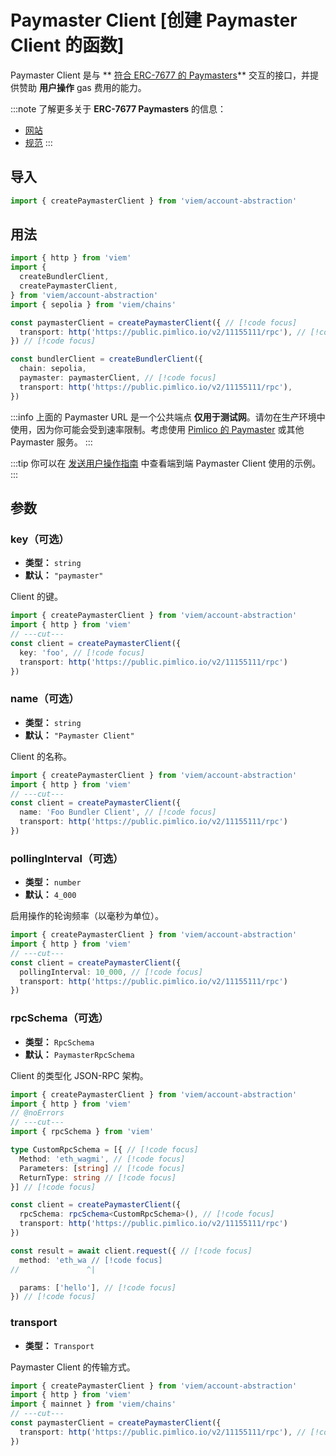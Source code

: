 # Paymaster Client [创建 Paymaster Client 的函数]

Paymaster Client 是与 ** [符合 ERC-7677 的 Paymasters](https://eips.ethereum.org/EIPS/eip-7677)** 交互的接口，并提供赞助 **用户操作** gas 费用的能力。

:::note
了解更多关于 **ERC-7677 Paymasters** 的信息：
- [网站](https://erc7677.xyz/)
- [规范](https://eips.ethereum.org/EIPS/eip-7677)
:::

## 导入

```ts twoslash
import { createPaymasterClient } from 'viem/account-abstraction'
```

## 用法

```ts twoslash
import { http } from 'viem'
import { 
  createBundlerClient, 
  createPaymasterClient,
} from 'viem/account-abstraction'
import { sepolia } from 'viem/chains'

const paymasterClient = createPaymasterClient({ // [!code focus]
  transport: http('https://public.pimlico.io/v2/11155111/rpc'), // [!code focus]
}) // [!code focus]

const bundlerClient = createBundlerClient({
  chain: sepolia,
  paymaster: paymasterClient, // [!code focus]
  transport: http('https://public.pimlico.io/v2/11155111/rpc'),
})
```

:::info
上面的 Paymaster URL 是一个公共端点 **仅用于测试网**。请勿在生产环境中使用，因为你可能会受到速率限制。考虑使用 [Pimlico 的 Paymaster](https://www.pimlico.io) 或其他 Paymaster 服务。
:::

:::tip
你可以在 [发送用户操作指南](/account-abstraction/guides/sending-user-operations#7-optional-sponsor-user-operation) 中查看端到端 Paymaster Client 使用的示例。
:::

## 参数

### key（可选）

- **类型：** `string`
- **默认：** `"paymaster"`

Client 的键。

```ts twoslash
import { createPaymasterClient } from 'viem/account-abstraction'
import { http } from 'viem'
// ---cut---
const client = createPaymasterClient({
  key: 'foo', // [!code focus]
  transport: http('https://public.pimlico.io/v2/11155111/rpc')
})
```

### name（可选）

- **类型：** `string`
- **默认：** `"Paymaster Client"`

Client 的名称。

```ts twoslash
import { createPaymasterClient } from 'viem/account-abstraction'
import { http } from 'viem'
// ---cut---
const client = createPaymasterClient({
  name: 'Foo Bundler Client', // [!code focus]
  transport: http('https://public.pimlico.io/v2/11155111/rpc')
})
```

### pollingInterval（可选）

- **类型：** `number`
- **默认：** `4_000`

启用操作的轮询频率（以毫秒为单位）。

```ts twoslash
import { createPaymasterClient } from 'viem/account-abstraction'
import { http } from 'viem'
// ---cut---
const client = createPaymasterClient({
  pollingInterval: 10_000, // [!code focus]
  transport: http('https://public.pimlico.io/v2/11155111/rpc')
})
```

### rpcSchema（可选）

- **类型：** `RpcSchema`
- **默认：** `PaymasterRpcSchema`

Client 的类型化 JSON-RPC 架构。

```ts twoslash
import { createPaymasterClient } from 'viem/account-abstraction'
import { http } from 'viem'
// @noErrors
// ---cut---
import { rpcSchema } from 'viem'

type CustomRpcSchema = [{ // [!code focus]
  Method: 'eth_wagmi', // [!code focus]
  Parameters: [string] // [!code focus]
  ReturnType: string // [!code focus]
}] // [!code focus]

const client = createPaymasterClient({
  rpcSchema: rpcSchema<CustomRpcSchema>(), // [!code focus]
  transport: http('https://public.pimlico.io/v2/11155111/rpc')
})

const result = await client.request({ // [!code focus]
  method: 'eth_wa // [!code focus] 
//               ^|

  params: ['hello'], // [!code focus]
}) // [!code focus]
```

### transport

- **类型：** `Transport`

Paymaster Client 的传输方式。

```ts twoslash
import { createPaymasterClient } from 'viem/account-abstraction'
import { http } from 'viem'
import { mainnet } from 'viem/chains'
// ---cut---
const paymasterClient = createPaymasterClient({
  transport: http('https://public.pimlico.io/v2/11155111/rpc'), // [!code focus]
})
```